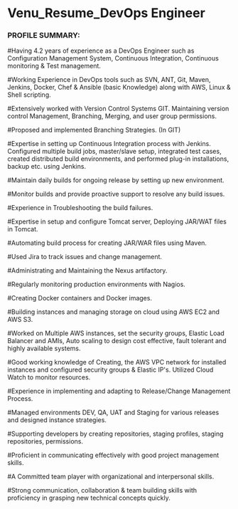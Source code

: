 # Venu_Resume_DevOps Engineer

### PROFILE SUMMARY:  ###

#Having 4.2 years of experience as a DevOps Engineer such as Configuration Management System, Continuous Integration, Continuous monitoring &amp; Test management.

#Working Experience in DevOps tools such as SVN, ANT, Git, Maven, Jenkins, Docker, Chef & Ansible (basic Knowledge) along with AWS, Linux & Shell scripting.

#Extensively worked with Version Control Systems GIT. Maintaining version control Management, Branching, Merging, and user group permissions.

#Proposed and implemented Branching Strategies. (In GIT)

#Expertise in setting up Continuous Integration process with Jenkins. Configured multiple build jobs, master/slave setup, integrated test cases, created distributed build environments, and performed plug-in installations, backup etc. using Jenkins.

#Maintain daily builds for ongoing release by setting up new environment.

#Monitor builds and provide proactive support to resolve any build issues.

#Experience in Troubleshooting the build failures.

#Expertise in setup and configure Tomcat server, Deploying JAR/WAT files in Tomcat.

#Automating build process for creating JAR/WAR files using Maven.

#Used Jira to track issues and change management.

#Administrating and Maintaining the Nexus artifactory.

#Regularly monitoring production environments with Nagios.

#Creating Docker containers and Docker images.

#Building instances and managing storage on cloud using AWS EC2 and AWS S3.

#Worked on Multiple AWS instances, set the security groups, Elastic Load Balancer and AMIs, Auto scaling to design cost effective, fault tolerant and highly available systems. 

#Good working knowledge of Creating, the AWS VPC network for installed instances and configured security groups & Elastic IP's. Utilized Cloud Watch to monitor resources.

#Experience in implementing and adapting to Release/Change Management Process.

#Managed environments DEV, QA, UAT and Staging for various releases and designed instance strategies.

#Supporting developers by creating repositories, staging profiles, staging repositories, permissions.

#Proficient in communicating effectively with good project management skills.

#A Committed team player with organizational and interpersonal skills. 

#Strong communication, collaboration & team building skills with proficiency in grasping new technical concepts quickly.
